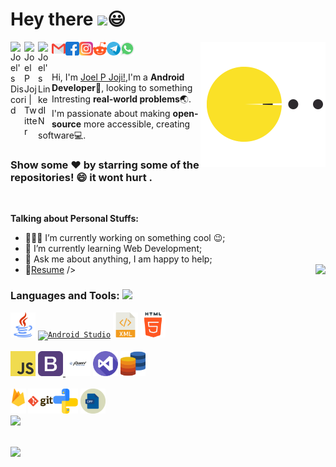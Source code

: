 # Hey there <img src="https://media.giphy.com/media/hvRJCLFzcasrR4ia7z/giphy.gif" width="50px">:smiley:
<img align="right" src="https://github.com/joelpjoji/joelpjoji/blob/main/Icons/pacman.svg?sanitize=true" width="200" height="200" width="500" height="320" />

<a href="https://discord.com/channels/@joeykuttan#6661">
  <img align="left" alt="Joel's Discord" width="22px" src="https://raw.githubusercontent.com/peterthehan/peterthehan/master/assets/discord.svg" />
</a>
<a href="https://twitter.com/joelpjoji">
  <img align="left" alt="Joel P Joji | Twitter" width="22px" src="https://raw.githubusercontent.com/peterthehan/peterthehan/master/assets/twitter.svg" />
</a>
<a href="https://www.linkedin.com/in/joel-p-joji-5aa9b0172">
  <img align="left" alt="Joel's LinkedIN" width="22px" src="https://raw.githubusercontent.com/peterthehan/peterthehan/master/assets/linkedin.svg" />
</a>
<a href="mailto:joelpjoji1222@gmail.com">
  <img align="left" alt="Joel's Mail" width="22px" src="https://github.com/joelpjoji/joelpjoji/blob/main/Icons/gmail.svg" />
</a>
<a href="https://www.facebook.com/joel.pjoji.1/">
  <img align="left" alt="Joel's Facebook" width="22px" src="https://github.com/joelpjoji/joelpjoji/blob/main/Icons/facebook.svg" />
</a>
<a href="https://www.instagram.com/joeykuttan_/">
  <img align="left" alt="Joel's Instagram" width="22px" src="https://github.com/joelpjoji/joelpjoji/blob/main/Icons/instagram.svg" />
</a>
<a href="https://www.reddit.com/user/Medical-Log-3245">
  <img align="left" alt="Joel's Reddit" width="22px" src="https://github.com/joelpjoji/joelpjoji/blob/main/Icons/reddit.svg" />
</a>
<a href="https://t.me/joelpjoji">
  <img align="left" alt="Joel's Telegram" width="22px" src="https://github.com/joelpjoji/joelpjoji/blob/main/Icons/telegram.svg" />
</a>
<a href="https://wa.me/qr/GRP5KBM4H7EXG1">
  <img align="left" alt="Joel's WhatsApp" width="22px" src=https://github.com/joelpjoji/joelpjoji/blob/main/Icons/whatsapp.svg />
</a>
<br />
<br />

Hi, I'm [Joel P Joji!](https://www.joelpjoji.com),I'm a **Android Developer**:iphone:, looking to something Intresting **real-world problems**:earth_asia:. 
I'm passionate about making **open-source** more accessible, creating software:computer:.
### Show some ❤️ by starring some of the repositories! :smile: it wont hurt .

 
<br />

**Talking about Personal Stuffs:**

- 👨🏽‍💻 I’m currently working on something cool :wink:;
- 🌱 I’m currently learning Web Development; 
- 💬 Ask me about anything, I am happy to help;
- 📝[Resume](https://drive.google.com/file/d/1xUHC9zzjIQSFmfywpH84SASEuKaKV0MM/view)
 </a> <a href="https://github.com/joelpjoji/github-readme-stats">
  <img align="right" src="https://github-readme-stats.vercel.app/api/top-langs/?username=joelpjoji&langs_count=10" />
</a> />
 ### Languages and Tools: <img src="https://media.giphy.com/media/WUlplcMpOCEmTGBtBW/giphy.gif" width="30">
<p> <!-- GitHub README Stats -->

 
 <!-- icons -->
<code><a href = "https://www.java.com/en/"><img height="40" src="https://github.com/joelpjoji/joelpjoji/blob/main/Icons/java.svg" alt="Java"></a></code>
<code><a href = "https://developer.android.com/studio"><img height="40" src="https://upload.wikimedia.org/wikipedia/commons/thumb/3/34/Android_Studio_icon.svg/512px-Android_Studio_icon.svg.png" alt="Android Studio"></a></code>
<code><img height="40" src="https://github.com/joelpjoji/joelpjoji/blob/main/Icons/xml.svg" alt="XML"></code>
<code><a href = "https://developer.mozilla.org/en-US/docs/Web/Guide/HTML/HTML5"><img height="40" src="https://github.com/joelpjoji/joelpjoji/blob/main/Icons/html-5.svg"></code>
<br/><br/>
  <code><a href = "https://developer.mozilla.org/en-US/docs/Web/JavaScript"><img height="40" src="https://raw.githubusercontent.com/github/explore/80688e429a7d4ef2fca1e82350fe8e3517d3494d/topics/javascript/javascript.png"></a></code>
<code><a href = "https://getbootstrap.com/"><img height="40" src="https://raw.githubusercontent.com/github/explore/80688e429a7d4ef2fca1e82350fe8e3517d3494d/topics/bootstrap/bootstrap.png"></code> 
<code><a href = "https://jquery.com/"><img height="40" src="https://raw.githubusercontent.com/github/explore/80688e429a7d4ef2fca1e82350fe8e3517d3494d/topics/jquery/jquery.png"></a></code> 
<code><a href = "https://code.visualstudio.com/"><img height="40" src="https://github.com/joelpjoji/joelpjoji/blob/main/Icons/visual-studio.svg"></a></code>
<code><a href = "https://www.w3schools.com/sql/"><img height="40" src="https://github.com/joelpjoji/joelpjoji/blob/main/Icons/databases.svg"></a></code>
<br/><br/>
  <code><a href = "https://firebase.google.com/"><img height="40" src="https://github.com/joelpjoji/joelpjoji/blob/main/Icons/firebase.svg"></a></code>
<code><a href = "https://git-scm.com/"><img height="40" src="https://raw.githubusercontent.com/github/explore/80688e429a7d4ef2fca1e82350fe8e3517d3494d/topics/git/git.png"></a></code><code><a href = "https://www.python.org/"><img height="40" src="https://github.com/joelpjoji/joelpjoji/blob/main/Icons/python.svg"></a></code>
<code><img height="40" src="https://github.com/joelpjoji/joelpjoji/blob/main/Icons/cpp.svg" alt="C Language"></a></code>
<code><a href = "https://www.adobe.com/in/products/illustrator.html">
<img height="40" src="https://upload.wikimedia.org/wikipedia/commons/thumb/f/fb/Adobe_Illustrator_CC_icon.svg/616px-Adobe_Illustrator_CC_icon.svg.png"></a></code>

<br />

<a href="https://github.com/joelpjoji/github-readme-stats">
  <img align="left" src="https://github-readme-stats.vercel.app/api?username=joelpjoji&show_icons=true" />
</a>
</p>

